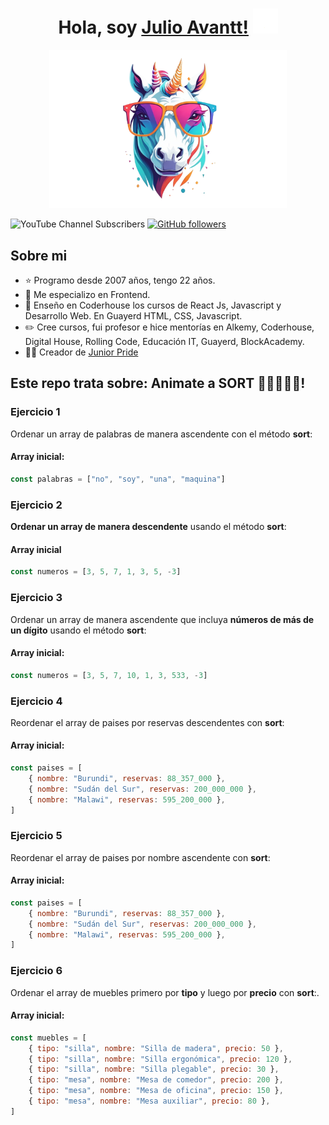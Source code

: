 <div align="center">
<h1 align="center">Hola, soy <a href="https://www.youtube.com/@juniorpride">Julio Avantt!</a> <img src="https://github.com/Kathryn-Jie/Kathryn-Jie/blob/main/wave.gif" width="40px" /></h1>
 
</div>
<p align="center">
 <img src="https://github.com/julioavantt/julioavantt/blob/main/unicorn-with-glasses.png" width="380px">
</p>

![YouTube Channel Subscribers](https://img.shields.io/youtube/channel/subscribers/UC38RutKRyCUHZ866mTNkUAw?link=https%3A%2F%2Fyoutube.com%2F%40juniorpride)
[![GitHub followers](https://img.shields.io/github/followers/julioavantt?style=social)](https://github.com/julioavantt)

## Sobre mi

-  ⭐ Programo desde 2007 años, tengo 22 años.
-  📲 Me especializo en Frontend.
-  🎥 Enseño en Coderhouse los cursos de React Js, Javascript y Desarrollo Web. En Guayerd HTML, CSS, Javascript.
-  ✏️ Cree cursos, fui profesor e hice mentorías en Alkemy, Coderhouse, Digital House, Rolling Code, Educación IT, Guayerd, BlockAcademy.
-  🧑‍🏫 Creador de [Junior Pride](https://www.youtube.com/@juniorpride)
   <br>

## Este repo trata sobre: Animate a SORT 👩🏻‍🦰🧒🏻!

### Ejercicio 1

Ordenar un array de palabras de manera ascendente con el método **sort**:

#### Array inicial:

```javascript
const palabras = ["no", "soy", "una", "maquina"]
```

### Ejercicio 2

**Ordenar un array de manera descendente** usando el método **sort**:

#### Array inicial

```javascript
const numeros = [3, 5, 7, 1, 3, 5, -3]
```

### Ejercicio 3

Ordenar un array de manera ascendente que incluya **números de más de un dígito** usando el método **sort**:

#### Array inicial:

```javascript
const numeros = [3, 5, 7, 10, 1, 3, 533, -3]
```

### Ejercicio 4

Reordenar el array de paises por reservas descendentes con **sort**:

#### Array inicial:

```javascript
const paises = [
	{ nombre: "Burundi", reservas: 88_357_000 },
	{ nombre: "Sudán del Sur", reservas: 200_000_000 },
	{ nombre: "Malawi", reservas: 595_200_000 },
]
```

### Ejercicio 5

Reordenar el array de paises por nombre ascendente con **sort**:

#### Array inicial:

```javascript
const paises = [
	{ nombre: "Burundi", reservas: 88_357_000 },
	{ nombre: "Sudán del Sur", reservas: 200_000_000 },
	{ nombre: "Malawi", reservas: 595_200_000 },
]
```

### Ejercicio 6

Ordenar el array de muebles primero por **tipo** y luego por **precio** con **sort**:.

#### Array inicial:

```javascript
const muebles = [
	{ tipo: "silla", nombre: "Silla de madera", precio: 50 },
	{ tipo: "silla", nombre: "Silla ergonómica", precio: 120 },
	{ tipo: "silla", nombre: "Silla plegable", precio: 30 },
	{ tipo: "mesa", nombre: "Mesa de comedor", precio: 200 },
	{ tipo: "mesa", nombre: "Mesa de oficina", precio: 150 },
	{ tipo: "mesa", nombre: "Mesa auxiliar", precio: 80 },
]
```
